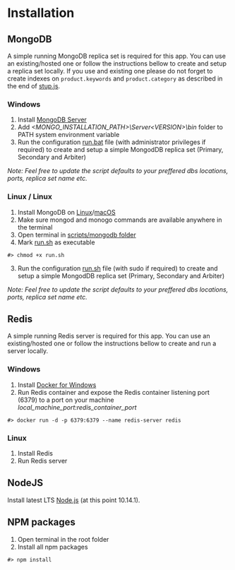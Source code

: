 # Installation

## MongoDB
A simple running MongoDB replica set is required for this app. You can use an existing/hosted one or follow the instructions bellow to create and setup a replica set locally. If you use and existing one please do not forget to create indexes on ```product.keywords``` and ```product.category``` as described in the end of [stup.js](kinvey-assignment/blob/master/scripts/mongodb/setup.js).

### Windows
  1. Install [MongoDB Server](https://www.mongodb.com/download-center/community)
  2. Add *<MONGO_INSTALLATION_PATH>\Server\<VERSION>\bin* folder to PATH system environment variable
  3. Run the configuration [run.bat](kinvey-assignment/blob/master/scripts/mongodb/run.bat) file (with administrator privileges if required) to create and setup a simple MongodDB replica set (Primary, Secondary and Arbiter)

  *Note: Feel free to update the script defaults to your preffered dbs locations, ports, replica set name etc.*

### Linux / Linux
  1. Install MongoDB on [Linux](https://docs.mongodb.com/manual/administration/install-on-linux)/[macOS](https://docs.mongodb.com/manual/tutorial/install-mongodb-on-os-x/)
  2. Make sure mongod and monogo commands are available anywhere in the terminal
  3. Open terminal in [scripts/mongodb folder](kinvey-assignment/master/scripts/mongodb)
  4. Mark [run.sh](kinvey-assignment/master/scripts/mongodb/run.sh) as executable
  ```
  #> chmod +x run.sh
  ```
  3. Run the configuration [run.sh](kinvey-assignment/master/scripts/mongodb/run.sh) file (with sudo if required) to create and setup a simple MongodDB replica set (Primary, Secondary and Arbiter)

  *Note: Feel free to update the script defaults to your preffered dbs locations, ports, replica set name etc.*


## Redis
A simple running Redis server is required for this app. You can use an existing/hosted one or follow the instructions bellow to create and run a server locally.

### Windows
  1. Install [Docker for Windows](https://store.docker.com/editions/community/docker-ce-desktop-windows)
  2. Run Redis container and expose the Redis container listening port (6379) to a port on your machine *local_machine_port:redis_container_port*
  ```
  #> docker run -d -p 6379:6379 --name redis-server redis
  ```

### Linux
  1. Install Redis
  2. Run Redis server

## NodeJS
Install latest LTS [Node.js](https://nodejs.org/en/) (at this point 10.14.1).

## NPM packages
  1. Open terminal in the root folder
  2. Install all npm packages
  ```
  #> npm install
  ```
